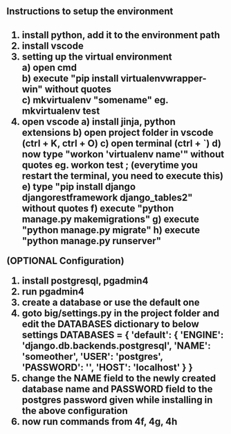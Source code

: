 <h2>Instructions to setup the environment<h2>

1. install python, add it to the environment path<br>
2. install vscode<br>
3. setting up the virtual environment<br>
    a) open cmd<br>
    b) execute "pip install virtualenvwrapper-win" without quotes<br>
    c) mkvirtualenv "somename"  eg. mkvirtualenv test<br>
4. open vscode
    a) install jinja, python extensions
    b) open project folder in vscode (ctrl + K, ctrl + O)
    c) open terminal (ctrl + `)
    d) now type "workon 'virtualenv name'" without quotes  eg. workon test ; (everytime you restart the terminal, you need to execute this)
    e) type "pip install django djangorestframework django_tables2" without quotes
    f) execute "python manage.py makemigrations"
    g) execute "python manage.py migrate"
    h) execute "python manage.py runserver"

(OPTIONAL Configuration)

1. install postgresql, pgadmin4
2. run pgadmin4
3. create a database or use the default one
4. goto big/settings.py in the project folder and edit the DATABASES dictionary to below settings
    DATABASES = {
      'default': {
          'ENGINE': 'django.db.backends.postgresql',
          'NAME': 'someother',
          'USER': 'postgres',
          'PASSWORD': '',
          'HOST': 'localhost'
      }
    }
5. change the NAME field to the newly created database name and PASSWORD field to the postgres password given while installing in the above configuration
6. now run commands from 4f, 4g, 4h

